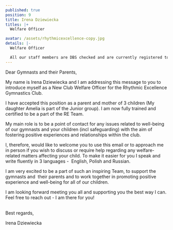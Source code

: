 ```yaml
---
published: true
position: 9
title: Irena Dziewiecka
titles: |+
  Welfare Officer

avatar: /assets/rhythmicexcellence-copy.jpg
details: |-
  Welfare Officer

  All our staff members are DBS checked and are currently registered to the BG.
---
```

Dear Gymnasts and their Parents,

My name is Irena Dziewiecka and I am addressing this message to you to introduce myself as a New Club Welfare Officer for the Rhythmic Excellence Gymnastics Club.

I have accepted this position as a parent and mother of 3 children (My daughter Amelia is part of the Junior group). I am now fully trained and certified to be a part of the RE Team.

My main role is to be a point of contact for any issues related to well-being of our gymnasts and your children (incl safeguarding) with the aim of fostering positive experiences and relationships within the club.

I, therefore, would like to welcome you to use this email or to approach me in person if you wish to discuss or require help regarding any welfare-related matters affecting your child. To make it easier for you I speak and write fluently in 3 languages -  English, Polish and Russian.

I am very excited to be a part of such an inspiring Team, to support the gymnasts and  their parents and to work together in promoting positive experience and well-being for all of our children.

I am looking forward meeting you all and supporting you the best way I can. Feel free to reach out - I am there for you!

\
Best regards,

Irena Dziewiecka